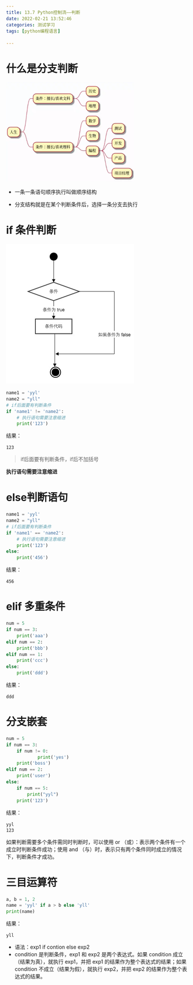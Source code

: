 ```yaml
---
title: 13.7 Python控制流——判断
date: 2022-02-21 13:52:46
categories: 测试学习
tags: [python编程语言]

---
```


# 什么是分支判断

<img src="13-7-Python控制流——判断/image-20220214170058028-16448292591501.png" alt="image-20220214170058028"  />

- 一条一条语句顺序执行叫做顺序结构

- 分支结构就是在某个判断条件后，选择一条分支去执行

# if 条件判断

<img src="13-7-Python控制流——判断/image-20220214170113523-16448292745802.png" alt="image-20220214170113523"  />

```python
name1 = 'yyl'
name2 = "yll"
# if后面要有判断条件
if 'name1' != 'name2':
    # 执行语句需要注意缩进
    print('123')
```

结果：

```
123
```

> if后面要有判断条件，if后不加括号

**执行语句需要注意缩进**

# else判断语句

```python
name1 = 'yyl'
name2 = "yll"
# if后面要有判断条件
if 'name1' == 'name2':
    # 执行语句需要注意缩进
    print('123')
else:
    print('456')
```

结果：

```
456
```

# elif 多重条件

```python
num = 5
if num == 3:
    print('aaa')
elif num == 2:
    print('bbb')
elif num == 1:
    print('ccc')
else:
    print('ddd')
```

结果：

```
ddd
```

# 分支嵌套

```python
num = 5
if num == 3:
    if num != 0:
            print('yes')
    print('boss')
elif num == 2:
    print('user')
else:
    if num == 5:
        print("yyl")
    print('123')
```

结果：

```
yyl
123
```

如果判断需要多个条件需同时判断时，可以使用 or （或）：表示两个条件有一个成立时判断条件成功；使用 and （与）时，表示只有两个条件同时成立的情况下，判断条件才成功。

# 三目运算符

```python
a, b = 1, 2
name = 'yyl' if a > b else 'yll'
print(name)
```

结果：

```
yll
```

- 语法：exp1 if contion else exp2
- condition 是判断条件，exp1 和 exp2 是两个表达式。如果 condition 成立（结果为真），就执行 exp1，并把 exp1 的结果作为整个表达式的结果；如果 condition 不成立（结果为假），就执行 exp2，并把 exp2 的结果作为整个表达式的结果。
